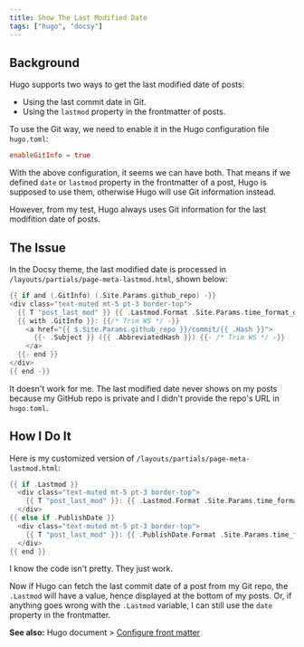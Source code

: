 ```yaml
---
title: Show The Last Modified Date
tags: ["hugo", "docsy"]
---
```


## Background

Hugo supports two ways to get the last modified date of posts:

- Using the last commit date in Git.
- Using the `lastmod` property in the frontmatter of posts.

To use the Git way, we need to enable it in the Hugo configuration file `hugo.toml`:

```toml
enableGitInfo = true
```

With the above configuration, it seems we can have both. That means if we defined `date` or `lastmod` property in the frontmatter of a post, Hugo is supposed to use them, otherwise Hugo will use Git information instead.

However, from my test, Hugo always uses Git information for the last modifition date of posts.

## The Issue

In the Docsy theme, the last modified date is processed in `/layouts/partials/page-meta-lastmod.html`, shown below:

```go
{{ if and (.GitInfo) (.Site.Params.github_repo) -}}
<div class="text-muted mt-5 pt-3 border-top">
  {{ T "post_last_mod" }} {{ .Lastmod.Format .Site.Params.time_format_default -}}
  {{ with .GitInfo }}: {{/* Trim WS */ -}}
    <a href="{{ $.Site.Params.github_repo }}/commit/{{ .Hash }}">
      {{- .Subject }} ({{ .AbbreviatedHash }}) {{- /* Trim WS */ -}}
    </a>
  {{- end }}
</div>
{{ end -}}
```

It doesn't work for me. The last modified date never shows on my posts because my GitHub repo is private and I didn't provide the repo's URL in `hugo.toml`.

## How I Do It

Here is my customized version of `/layouts/partials/page-meta-lastmod.html`:

```go
{{ if .Lastmod }}  
  <div class="text-muted mt-5 pt-3 border-top">
    {{ T "post_last_mod" }}: {{ .Lastmod.Format .Site.Params.time_format_default }}
  </div>
{{ else if .PublishDate }} 
  <div class="text-muted mt-5 pt-3 border-top"> 
    {{ T "post_last_mod" }}: {{ .PublishDate.Format .Site.Params.time_format_default }}
  </div>    
{{ end }}
```

I know the code isn't pretty. They just work.

Now if Hugo can fetch the last commit date of a post from my Git repo, the `.Lastmod` will have a value, hence displayed at the bottom of my posts. Or, if anything goes wrong with the `.Lastmod` variable, I can still use the `date` property in the frontmatter.

**See also:** Hugo document > [Configure front matter](https://gohugo.io/getting-started/configuration/#configure-front-matter)